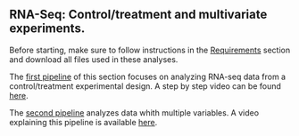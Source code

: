 ## RNA-Seq: Control/treatment and multivariate experiments.

Before starting, make sure to follow instructions in the [Requirements](https://github.com/ibioChile/Transcriptomics-R-Workshop-public/blob/master/Session3-Treatment_and_Multivariate/1_Requirements.md) section and download all files used in these analyses.

The [first pipeline](https://github.com/ibioChile/Transcriptomics-R-Workshop-public/blob/master/Session3-Treatment_and_Multivariate/2_Pipeline-Differential-expression-control-treatment.md) of this section focuses on analyzing RNA-seq data from a control/treatment experimental design. A step by step video can be found [here](https://drive.google.com/file/d/1EdYCPAKTPI-Z28fyUF8ri1KzDw3nazgd/view?usp=sharing).

The [second pipeline](https://github.com/ibioChile/Transcriptomics-R-Workshop-public/blob/master/Session3-Treatment_and_Multivariate/3_Pipeline-Differential-expression-multivariate.md) analyzes data whith multiple variables.  A video explaining this pipeline is available [here](https://drive.google.com/file/d/1MT_04vC4c23LWJKTjEdTVf7cYj1YPdZf/view?usp=sharing).


